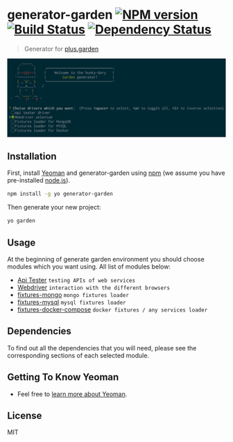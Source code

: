 # generator-garden [![NPM version][npm-image]][npm-url] [![Build Status][travis-image]][travis-url] [![Dependency Status][daviddm-image]][daviddm-url]
> Generator for [plus.garden](https://github.com/linkshare/plus.garden)

![alt tag](https://raw.githubusercontent.com/Dsazz/generator-garden/master/title.png)

## Installation

First, install [Yeoman](http://yeoman.io) and generator-garden using [npm](https://www.npmjs.com/) (we assume you have pre-installed [node.js](https://nodejs.org/)).

```bash
npm install -g yo generator-garden
```

Then generate your new project:

```bash
yo garden
```

## Usage

At the beginning of generate garden environment you should choose modules which you want using. All list of modules below:

* [Api Tester](https://github.com/linkshare/plus.garden.api) `testing APIs of web services`
* [Webdriver](https://github.com/Dsazz/plus.garden.webdriver) `interaction with the different browsers`
* [fixtures-mongo](https://github.com/linkshare/plus.garden.fixtures-mongo) `mongo fixtures loader`
* [fixtures-mysql](https://github.com/linkshare/plus.garden.fixtures-mysql) `mysql fixtures loader`
* [fixtures-docker-compose](https://github.com/slavahatnuke/plus.garden.fixtures.docker-compose) `docker fixtures / any services loader`

## Dependencies

To find out all the dependencies that you will need, please see the corresponding sections of each selected module.

## Getting To Know Yeoman

 * Feel free to [learn more about Yeoman](http://yeoman.io/).

## License

MIT


[npm-image]: https://badge.fury.io/js/generator-garden.svg
[npm-url]: https://npmjs.org/package/generator-garden
[travis-image]: https://travis-ci.org/Dsazz/generator-garden.svg?branch=master
[travis-url]: https://travis-ci.org/Dsazz/generator-garden
[daviddm-image]: https://david-dm.org/Dsazz/generator-garden.svg?theme=shields.io
[daviddm-url]: https://david-dm.org/Dsazz/generator-garden
